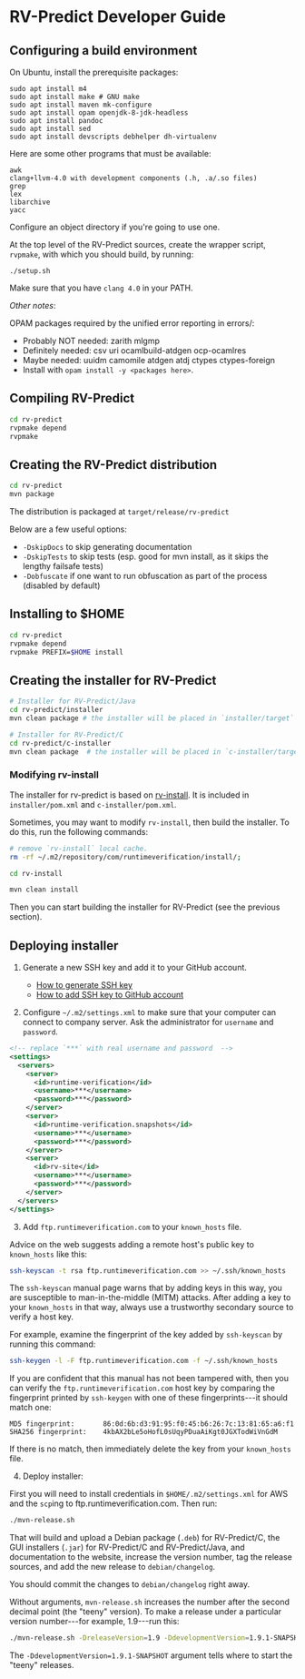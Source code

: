 # RV-Predict Developer Guide

## Configuring a build environment

On Ubuntu, install the prerequisite packages:

```
sudo apt install m4
sudo apt install make # GNU make
sudo apt install maven mk-configure
sudo apt install opam openjdk-8-jdk-headless
sudo apt install pandoc
sudo apt install sed
sudo apt install devscripts debhelper dh-virtualenv
```

Here are some other programs that must be available:

```
awk
clang+llvm-4.0 with development components (.h, .a/.so files)
grep
lex
libarchive
yacc
```

Configure an object directory if you're going to use one.

At the top level of the RV-Predict sources, create the wrapper
script, `rvpmake`, with which you should build, by running:

```
./setup.sh
```

Make sure that you have `clang 4.0` in your PATH.

*Other notes*:

OPAM packages required by the unified error reporting in errors/:
* Probably NOT needed: zarith mlgmp 
* Definitely needed: csv uri ocamlbuild-atdgen ocp-ocamlres
* Maybe needed: uuidm camomile atdgen atdj ctypes ctypes-foreign
* Install with `opam install -y <packages here>`.

## Compiling RV-Predict

```bash
cd rv-predict
rvpmake depend
rvpmake
```

## Creating the RV-Predict distribution

```bash
cd rv-predict
mvn package
```

The distribution is packaged at `target/release/rv-predict`

Below are a few useful options:  

* `-DskipDocs` to skip generating documentation
* `-DskipTests`  to skip tests (esp. good for mvn install, as it skips the lengthy failsafe tests)
* `-Dobfuscate` if one want to run obfuscation as part of the process (disabled by default)

## Installing to $HOME

```bash
cd rv-predict
rvpmake depend
rvpmake PREFIX=$HOME install
```

## Creating the installer for RV-Predict

```bash
# Installer for RV-Predict/Java
cd rv-predict/installer
mvn clean package # the installer will be placed in `installer/target`

# Installer for RV-Predict/C
cd rv-predict/c-installer
mvn clean package  # the installer will be placed in `c-installer/target`
```

### Modifying rv-install 

The installer for rv-predict is based on [rv-install](https://github.com/runtimeverification/rv-install). It is included in `installer/pom.xml` and `c-installer/pom.xml`. 

Sometimes, you may want to modify `rv-install`, then build the installer. 
To do this, run the following commands:

```bash
# remove `rv-install` local cache.  
rm -rf ~/.m2/repository/com/runtimeverification/install/;

cd rv-install 

mvn clean install
```

Then you can start building the installer for RV-Predict (see the previous
section).

## Deploying installer 

1. Generate a new SSH key and add it to your GitHub account.
    * [How to generate SSH key](https://help.github.com/articles/generating-a-new-ssh-key-and-adding-it-to-the-ssh-agent/)
    * [How to add SSH key to GitHub account](https://help.github.com/articles/adding-a-new-ssh-key-to-your-github-account/)

2. Configure `~/.m2/settings.xml` to make sure that your computer can connect to company server. Ask the administrator for `username` and `password`.  

```xml
<!-- replace `***` with real username and password  -->
<settings>
  <servers>
    <server>
      <id>runtime-verification</id>
      <username>***</username>
      <password>***</password>
    </server>
    <server>
      <id>runtime-verification.snapshots</id>
      <username>***</username>
      <password>***</password>
    </server>
    <server>
      <id>rv-site</id>
      <username>***</username>
      <password>***</password>
    </server>
  </servers>
</settings>
```

3. Add `ftp.runtimeverification.com` to your `known_hosts` file.

Advice on the web suggests adding a remote host's public key to
`known_hosts` like this:

```bash 
ssh-keyscan -t rsa ftp.runtimeverification.com >> ~/.ssh/known_hosts
```

The `ssh-keyscan` manual page warns that by adding keys in this way,
you are susceptible to man-in-the-middle (MITM) attacks.  After adding a
key to your `known_hosts` in that way, always use a trustworthy secondary
source to verify a host key.

For example, examine the fingerprint of the key added by `ssh-keyscan`
by running this command:

```bash
ssh-keygen -l -F ftp.runtimeverification.com -f ~/.ssh/known_hosts 
```

If you are confident that this manual has not been tampered with, then you
can verify the `ftp.runtimeverification.com` host key by comparing the
fingerprint printed by `ssh-keygen` with one of these fingerprints---it
should match one:

```
MD5 fingerprint:       86:0d:6b:d3:91:95:f0:45:b6:26:7c:13:81:65:a6:f1 
SHA256 fingerprint:    4kbAX2bLe5oHofL0sUqyPDuaAiKgt0JGXTodWiVnGdM 
```

If there is no match, then immediately delete the key from your
`known_hosts` file.

4. Deploy installer:

First you will need to install credentials in `$HOME/.m2/settings.xml` for AWS
and the `scp`ing to ftp.runtimeverification.com.  Then run:

```bash
./mvn-release.sh
```

That will build and upload a Debian package (`.deb`) for RV-Predict/C,
the GUI installers (`.jar`) for RV-Predict/C and RV-Predict/Java,
and documentation to the website, increase the version number, tag the
release sources, and add the new release to `debian/changelog`.

You should commit the changes to `debian/changelog` right away.

Without arguments, `mvn-release.sh` increases the number after the
second decimal point (the "teeny" version).  To make a release under a
particular version number---for example, 1.9---run this:

```bash
./mvn-release.sh -DreleaseVersion=1.9 -DdevelopmentVersion=1.9.1-SNAPSHOT
```

The `-DdevelopmentVersion=1.9.1-SNAPSHOT` argument tells where to
start the "teeny" releases.
